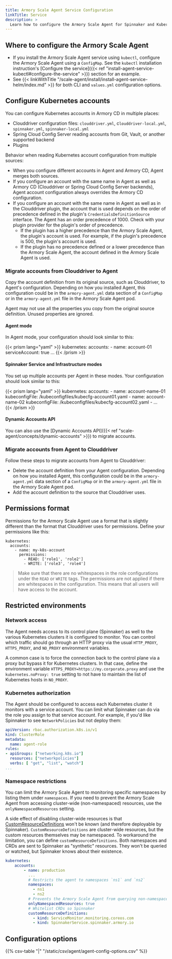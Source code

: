 ```yaml
---
title: Armory Scale Agent Service Configuration
linkTitle: Service
description: >
  Learn how to configure the Armory Scale Agent for Spinnaker and Kubernetes based on installation mode and environment restrictions. This guide contains a detailed list of configuration options for the Agent service.
---
```



## Where to configure the Armory Scale Agent

- If you install the Armory Scale Agent service using `kubectl`, configure the Armory Scale Agent using a `ConfigMap`. See the `kubectl` installation instruction's [Configure the service]({{< ref "install-agent-service-kubectl#configure-the-service" >}}) section for an example.
- See {{< linkWithTitle "/scale-agent/install/install-agent-service-helm/index.md" >}} for both CLI and `values.yml` configuration options.

## Configure Kubernetes accounts

You can configure Kubernetes accounts in Armory CD in multiple places:

* Clouddriver configuration files: `clouddriver.yml`, c`louddriver-local.yml`, `spinnaker.yml`, `spinnaker-local.yml`
* Spring Cloud Config Server reading accounts from Git, Vault, or another supported backend
* Plugins

Behavior when reading Kubernetes account configuration from multiple sources:

* When you configure different accounts in Agent and Armory CD, Agent merges both sources.
* If you configure an account with the same name in Agent as well as Armory CD (Clouddriver or Spring Cloud Config Server backends), Agent account configuration always overrides the Armory CD configuration.
* If you configure an account with the same name in Agent as well as in the Clouddriver plugin, the account that is used depends on the order of precedence defined in the plugin's `CredentialsDefinitionSource` interface. The Agent has an order precedence of 1000. Check with your plugin provider for the plugin's order of precedence.
  * If the plugin has a higher precedence than the Armory Scale Agent, the plugin's account is used. For example, if the plugin's precedence is 500, the plugin's account is used.
  * If the plugin has no precedence defined or a lower precedence than the Armory Scale Agent, the account defined in the Armory Scale Agent is used.

### Migrate accounts from Clouddriver to Agent

Copy the account definition from its original source, such as Clouddriver, to Agent's configuration. Depending on how you installed Agent, this configuration could be in the `armory-agent.yml` data section of a `ConfigMap` or in the `armory-agent.yml` file in the Armory Scale Agent pod.

Agent may not use all the properties you copy from the original source definition. Unused properties are ignored.

#### Agent mode

In Agent mode, your configuration should look similar to this:

{{< prism lang="yaml" >}}
kubernetes:
  accounts:
    - name: account-01
      serviceAccount: true
      ...
{{< /prism >}}

#### Spinnaker Service and Infrastructure modes

You set up multiple accounts per Agent in these modes. Your configuration should look similar to this:

{{< prism lang="yaml" >}}
kubernetes:
  accounts:
    - name: account-name-01
      kubeconfigFile: /kubeconfigfiles/kubecfg-account01.yaml
    - name: account-name-02
      kubeconfigFile: /kubeconfigfiles/kubecfg-account02.yaml
    - ...  
{{< /prism >}}

#### Dynamic Accounts API

You can also use the [Dynamic Accounts API]({{< ref "scale-agent/concepts/dynamic-accounts" >}}) to migrate accounts.

### Migrate accounts from Agent to Clouddriver

Follow these steps to migrate accounts from Agent to Clouddriver:

* Delete the account definition from your Agent configuration. Depending on how you installed Agent, this configuration could be in the `armory-agent.yml` data section of a `ConfigMap` or in the `armory-agent.yml` file in the Armory Scale Agent pod.
* Add the account definition to the source that Clouddriver uses.

## Permissions format

Permissions for the Armory Scale Agent use a format that is slightly different than the format that Clouddriver uses for permissions. Define your permissions like this:

```
kubernetes:
  accounts:
    - name: my-k8s-account
      permissions:
        - READ: ['role1', 'role2']
        - WRITE: ['role3', 'role4']
```

>Make sure that there are no whitespaces in the role configurations under the `READ` or `WRITE` tags. The permissions are not applied if there are whitespaces in the configuration. This means that all users will have access to the account.

## Restricted environments

### Network access

The Agent needs access to its control plane (Spinnaker) as well to the various Kubernetes clusters it is configured to monitor. You can control which traffic should go through an HTTP proxy via the usual `HTTP_PROXY`, `HTTPS_PROXY`, and `NO_PROXY` environment variables.

A common case is to force the connection back to the control plane via a proxy but bypass it for Kubernetes clusters. In that case, define the environment variable `HTTPS_PROXY=https://my.corporate.proxy` and use the `kubernetes.noProxy: true` setting to not have to maintain the list of Kubernetes hosts in `NO_PROXY`.

### Kubernetes authorization

The Agent should be configured to access each Kubernetes cluster it monitors with a service account. You can limit what Spinnaker can do via the role you assign to that service account. For example, if you'd like Spinnaker to see `NetworkPolicies` but not deploy them:

```yaml
apiVersion: rbac.authorization.k8s.io/v1
kind: ClusterRole
metadata:
  name: agent-role
rules:
- apiGroups: ["networking.k8s.io"]
  resources: ["networkpolicies"]
  verbs: [ "get", "list", "watch"]
...
```

### Namespace restrictions

You can limit the Armory Scale Agent to monitoring specific namespaces by listing them under `namespaces`. If you need to prevent the Armory Scale Agent from accessing cluster-wide (non-namespaced) resources, use the `onlyNamespacedResources` setting.

A side effect of disabling cluster-wide resources is that [CustomResourceDefinitions](https://kubernetes.io/docs/tasks/extend-kubernetes/custom-resources/custom-resource-definitions/) won't be known (and therefore deployable by Spinnaker). `CustomResourceDefinitions` are cluster-wide resources, but the custom resources themselves may be namespaced. To workaround the limitation, you can define `customResourceDefinitions`. Both namespaces and CRDs are sent to Spinnaker as "synthetic" resources. They won't be queried or watched, but Spinnaker knows about their existence.

```yaml
kubernetes:
    accounts:
        - name: production
          ...
          # Restricts the agent to namespaces `ns1` and `ns2`
          namespaces:
            - ns1
            - ns2
          # Prevents the Armory Scale Agent from querying non-namespaced resources
          onlyNamespacedResources: true
          # Whitelist CRDs so Spinnaker
          customResourceDefinitions:
            - kind: ServiceMonitor.monitoring.coreos.com
            - kind: SpinnakerService.spinnaker.armory.io

```

## Configuration options

{{% csv-table "|" "/static/csv/agent/agent-config-options.csv" %}}
